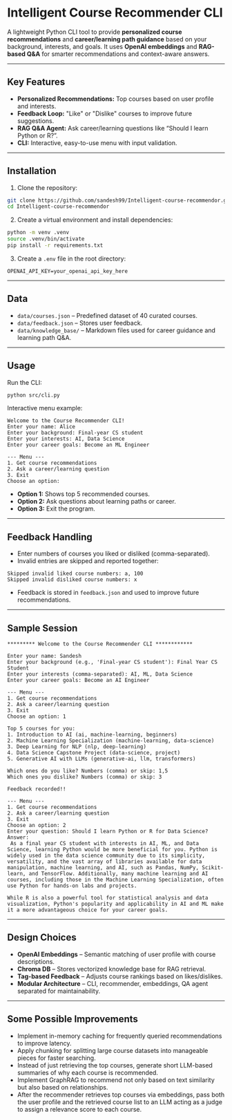 # Intelligent Course Recommender CLI

A lightweight Python CLI tool to provide **personalized course recommendations** and **career/learning path guidance** based on your background, interests, and goals. It uses **OpenAI embeddings** and **RAG-based Q\&A** for smarter recommendations and context-aware answers.

---

## Key Features

* **Personalized Recommendations:** Top courses based on user profile and interests.
* **Feedback Loop:** "Like" or "Dislike" courses to improve future suggestions.
* **RAG Q\&A Agent:** Ask career/learning questions like “Should I learn Python or R?”.
* **CLI:** Interactive, easy-to-use menu with input validation.

---

## Installation

1. Clone the repository:

```bash
git clone https://github.com/sandesh99/Intelligent-course-recommendor.git
cd Intelligent-course-recommendor
```

2. Create a virtual environment and install dependencies:

```bash
python -m venv .venv
source .venv/bin/activate   
pip install -r requirements.txt
```

3. Create a `.env` file in the root directory:

```
OPENAI_API_KEY=your_openai_api_key_here
```

---

## Data

* `data/courses.json` – Predefined dataset of 40 curated courses.
* `data/feedback.json` – Stores user feedback.
* `data/knowledge_base/` – Markdown files used for career guidance and learning path Q\&A.

---

## Usage

Run the CLI:

```bash
python src/cli.py
```

Interactive menu example:

```
Welcome to the Course Recommender CLI!
Enter your name: Alice
Enter your background: Final-year CS student
Enter your interests: AI, Data Science
Enter your career goals: Become an ML Engineer

--- Menu ---
1. Get course recommendations
2. Ask a career/learning question
3. Exit
Choose an option:
```

* **Option 1:** Shows top 5 recommended courses.
* **Option 2:** Ask questions about learning paths or career.
* **Option 3:** Exit the program.

---

## Feedback Handling

* Enter numbers of courses you liked or disliked (comma-separated).
* Invalid entries are skipped and reported together:

```
Skipped invalid liked course numbers: a, 100
Skipped invalid disliked course numbers: x
```

* Feedback is stored in `feedback.json` and used to improve future recommendations.

---

## Sample Session

```
********* Welcome to the Course Recommender CLI ************

Enter your name: Sandesh
Enter your background (e.g., 'Final-year CS student'): Final Year CS Student
Enter your interests (comma-separated): AI, ML, Data Science
Enter your career goals: Become an AI Engineer

--- Menu ---
1. Get course recommendations
2. Ask a career/learning question
3. Exit
Choose an option: 1

Top 5 courses for you:
1. Introduction to AI (ai, machine-learning, beginners)
2. Machine Learning Specialization (machine-learning, data-science)
3. Deep Learning for NLP (nlp, deep-learning)
4. Data Science Capstone Project (data-science, project)
5. Generative AI with LLMs (generative-ai, llm, transformers)

Which ones do you like? Numbers (comma) or skip: 1,5
Which ones you dislike? Numbers (comma) or skip: 3

Feedback recorded!!

--- Menu ---
1. Get course recommendations
2. Ask a career/learning question
3. Exit
Choose an option: 2
Enter your question: Should I learn Python or R for Data Science?
Answer:
 As a final year CS student with interests in AI, ML, and Data Science, learning Python would be more beneficial for you. Python is widely used in the data science community due to its simplicity, versatility, and the vast array of libraries available for data manipulation, machine learning, and AI, such as Pandas, NumPy, Scikit-learn, and TensorFlow. Additionally, many machine learning and AI courses, including those in the Machine Learning Specialization, often use Python for hands-on labs and projects. 

While R is also a powerful tool for statistical analysis and data visualization, Python's popularity and applicability in AI and ML make it a more advantageous choice for your career goals.

```


---

## Design Choices

* **OpenAI Embeddings** – Semantic matching of user profile with course descriptions.
* **Chroma DB** – Stores vectorized knowledge base for RAG retrieval.
* **Tag-based Feedback** – Adjusts course rankings based on likes/dislikes.
* **Modular Architecture** – CLI, recommender, embeddings, QA agent separated for maintainability.

---

## Some Possible Improvements

* Implement in-memory caching for frequently queried recommendations to improve latency.
* Apply chunking for splitting large course datasets into manageable pieces for faster searching.
* Instead of just retrieving the top courses, generate short LLM-based summaries of why each course is recommended.
* Implement GraphRAG to recommend not only based on text similarity but also based on relationships.
* After the recommender retrieves top courses via embeddings, pass both the user profile and the retrieved course list to an LLM acting as a judge to assign a relevance score to each course.
